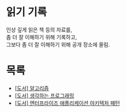 # 읽기 기록

인상 깊게 읽은 책 등의 자료를,<br/>
좀 더 잘 이해하기 위해 기록하고,<br/>
그보다 좀 더 잘 이해하기 위해 공개 장소에 올림.<br/>

# 목록

- [[도서] 알고리즘](https://github.com/codehumane/read-record/blob/master/algorithm/README.md)
- [[도서] 생각하는 프로그래밍](https://github.com/codehumane/read-record/blob/master/pp/README.md)
- [[도서] 엔터프라이즈 애플리케이션 아키텍처 패턴](https://github.com/codehumane/read-record/blob/master/poeaa/README.md)

